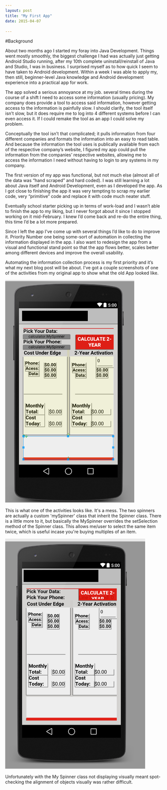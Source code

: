 ```yaml
---
layout: post
title: "My First App"
date: 2015-04-07

---
```



#Background
   <p> About two months ago I started my foray into Java Development. Things went mostly smoothly, the biggest challenge I had was actually just getting Android Studio running, after my 10th complete uninstall/reinstall of Java and Studio, I was in business.
	 I surprised myself as to how quick I seem to have taken to Android development. Within a week I was able to apply my, then still, beginner-level Java knowledge and Android development experience into a practical app for work.  </p>
<p>The app solved a serious annoyance at my job. several times during the course of a shift I need to access some information (usually pricing). My company does provide a tool to access said information, however getting access to the information is painfully slow.    I should clarify, the tool itself isn’t slow, but it does require me to log into 4 different systems before I can even access it. If I could remake the tool as an app I could solve my problem. </p>
<p> Conceptually the tool isn’t that complicated; it pulls information from four different companies and formats the information into an easy to read table. And because the information the tool uses  is publically available from each of the respective company’s website, I figured my app could pull the information from the companies’ respective websites, allowing me to access the information I need without having to login to any systems in my company. </p>
<p>The first version of my app was functional, but not much else (almost all of the data was “hand scraped” and hard coded). I was still learning a lot about Java itself and Android Development, even as I developed the app. As I got close to finishing the app it was very tempting to scrap my earlier code, very “primitive” code and replace it with code much neater stuff. </p>

<p>Eventually school starter picking up in terms of work-load and I wasn’t able to finish the app to my liking, but I never forgot about it since I stopped working on it mid-February.  I knew I’d come back and re-do the entire thing, this time I’d be a lot more prepared.</p>

<p> Since I left the app I’ve come up with several things I’d like to do to improve it. Priority Number one being some-sort of automation in collecting the information displayed in the app. I also want to redesign the app from a visual and functional stand point so that the app flows better, scales better among different devices and improve the overall usability.  </p>
<p>Automating the information collection process is my first priority and it’s what my next blog post will be about. 
I've got a couple screenshots of one of the activities from my original app to show what the old App looked like.</p>

![img1](/images/appCalculatorSpin.png)

This is what one of the activities looks like. It's a mess. The two spinners are actually a custom 'mySpinner' class that inherit the Spinner class. 
There is a little more to it, but basically the MySpinner overrides the setSelection method of the Spinner class. This allows me/user to select the same item twice, which is useful incase you're buying multiples of an item.

![img2](/images/appCalculator.png)

Unfortunately with the My Spinner class not displaying visually meant spot-checking the alignment of objects visually was rather difficult. 
